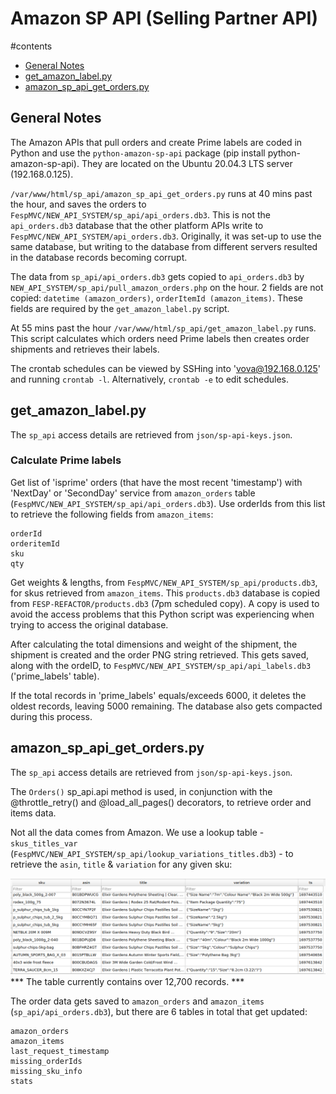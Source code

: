 # Amazon SP API (Selling Partner API)

#contents
* [General Notes](#general-notes)
* [get_amazon_label.py](#get_amazon_labelpy)
* [amazon_sp_api_get_orders.py](#amazon_sp_api_get_orderspy)


## General Notes

The Amazon APIs that pull orders and create Prime labels are coded in Python and use the `python-amazon-sp-api` package (pip install python-amazon-sp-api). They are located on the Ubuntu 20.04.3 LTS server (192.168.0.125).

`/var/www/html/sp_api/amazon_sp_api_get_orders.py` runs at 40 mins past the hour, and saves the orders to `FespMVC/NEW_API_SYSTEM/sp_api/api_orders.db3`. This is not the `api_orders.db3` database that the other platform APIs write to `FespMVC/NEW_API_SYSTEM/api_orders.db3`. Originally, it was set-up to use the same database, but writing to the database from different servers resulted in the database records becoming corrupt.

The data from `sp_api/api_orders.db3` gets copied to `api_orders.db3` by `NEW_API_SYSTEM/sp_api/pull_amazon_orders.php` on the hour. 2 fields are not copied: `datetime (amazon_orders)`, `orderItemId (amazon_items)`. These fields are required by the `get_amazon_label.py` script.

At 55 mins past the hour `/var/www/html/sp_api/get_amazon_label.py` runs. This script calculates which orders need Prime labels then creates order shipments and retrieves their labels.

The crontab schedules can be viewed by SSHing into 'vova@192.168.0.125' and running `crontab -l`. Alternatively, `crontab -e` to edit schedules.

## get_amazon_label.py

The `sp_api` access details are retrieved from `json/sp-api-keys.json`.

### Calculate Prime labels
Get list of 'isprime' orders (that have the most recent 'timestamp') with 'NextDay' or 'SecondDay' service from `amazon_orders` table (`FespMVC/NEW_API_SYSTEM/sp_api/api_orders.db3`). Use orderIds from this list to retrieve the following fields from `amazon_items`:
```
orderId
orderitemId
sku
qty
```

Get weights & lengths, from `FespMVC/NEW_API_SYSTEM/sp_api/products.db3`, for skus retrieved from `amazon_items`. This `products.db3` database is copied from `FESP-REFACTOR/products.db3` (7pm scheduled copy). A copy is used to avoid the access problems that this Python script was experiencing when trying to access the original database.

After calculating the total dimensions and weight of the shipment, the shipment is created and the order PNG string retrieved. This gets saved, along with the ordeID, to `FespMVC/NEW_API_SYSTEM/sp_api/api_labels.db3` ('prime_labels' table).

If the total records in 'prime_labels' equals/exceeds 6000, it deletes the oldest records, leaving 5000 remaining. The database also gets compacted during this process.


## amazon_sp_api_get_orders.py

The `sp_api` access details are retrieved from `json/sp-api-keys.json`.

The `Orders()` sp_api.api method is used, in conjunction with the @throttle_retry()
and @load_all_pages() decorators, to retrieve order and items data.

Not all the data comes from Amazon. We use a lookup table - `skus_titles_var` (`FespMVC/NEW_API_SYSTEM/sp_api/lookup_variations_titles.db3`) - to retrieve the `asin`, `title` & `variation` for any given sku:

![Image of lookup table](img/lookup_variations_titles.png)
*** The table currently contains over 12,700 records. ***


The order data gets saved to `amazon_orders` and `amazon_items` (`sp_api/api_orders.db3`), but there are 6 tables in total that get updated:
```
amazon_orders
amazon_items
last_request_timestamp
missing_orderIds
missing_sku_info
stats
```
